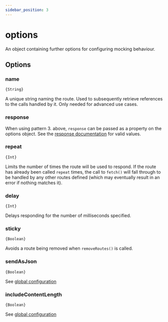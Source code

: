 ```yaml
---
sidebar_position: 3
---
```


# options

An object containing further options for configuring mocking behaviour.

## Options

### name

`{String}`

A unique string naming the route. Used to subsequently retrieve references to the calls handled by it. Only needed for advanced use cases.

### response

When using pattern 3. above, `response` can be passed as a property on the options object. See the [response documentation](/fetch-mock/docs/API/route/response) for valid values.

### repeat

`{Int}`

Limits the number of times the route will be used to respond. If the route has already been called `repeat` times, the call to `fetch()` will fall through to be handled by any other routes defined (which may eventually result in an error if nothing matches it).

### delay

`{Int}`

Delays responding for the number of milliseconds specified.

### sticky

`{Boolean}`

Avoids a route being removed when `removeRoutes()` is called.

### sendAsJson

`{Boolean}`

See [global configuration](/fetch-mock/docs/Usage/configuration)

### includeContentLength

`{Boolean}`

See [global configuration](/fetch-mock/docs/Usage/configuration)
